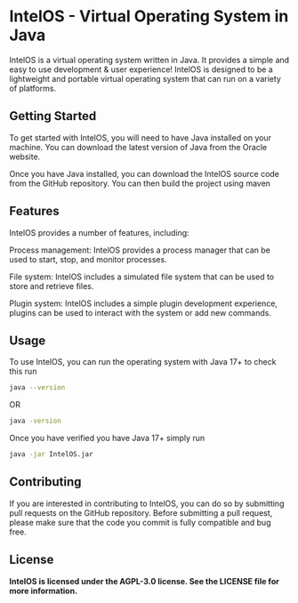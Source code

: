 # IntelOS - Virtual Operating System in Java
IntelOS is a virtual operating system written in Java. It provides a simple and easy to use development & user experience! IntelOS is designed to be a lightweight and portable virtual operating system that can run on a variety of platforms.

## Getting Started
To get started with IntelOS, you will need to have Java installed on your machine. You can download the latest version of Java from the Oracle website.

Once you have Java installed, you can download the IntelOS source code from the GitHub repository. You can then build the project using maven

## Features
IntelOS provides a number of features, including:

Process management: IntelOS provides a process manager that can be used to start, stop, and monitor processes.


File system: IntelOS includes a simulated file system that can be used to store and retrieve files.

Plugin system: IntelOS includes a simple plugin development experience, plugins can be used to interact with the system or add new commands.

## Usage
To use IntelOS, you can run the operating system with Java 17+
to check this run
```bash
java --version
``` 
OR 
```bash
java -version
``` 

Once you have verified you have Java 17+ simply run 
```bash
java -jar IntelOS.jar
```

## Contributing
If you are interested in contributing to IntelOS, you can do so by submitting pull requests on the GitHub repository. Before submitting a pull request, please make sure that the code you commit is fully compatible and bug free.
<b>
## License
IntelOS is licensed under the AGPL-3.0 license. See the LICENSE file for more information.
</b>
